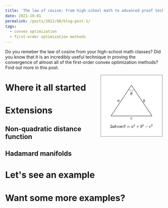 ```yaml
---
title: 'The law of cosine: From high-school math to advanced proof techniques in convex optimization'
date: 2021-10-01
permalink: /posts/2012/08/blog-post-1/
tags:
  - convex optimization
  - first-order optimization methods
---
```

Do you remeber the law of cosine from your high-school math classes? Did you know that it is an incredibly useful technique in proving the convergence of almost all of the first-order convex optimization methods? Find out more in this post. 

<img src="/images/cosine.png" width="200" height="200" img align='right'>


Where it all started
======

Extensions
======

Non-quadratic distance function
------

Hadamard manifolds
------

Let's see an example
======

Want some more examples?
======
